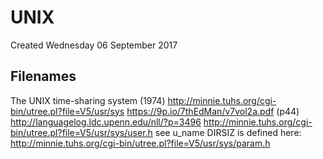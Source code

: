 # UNIX
Created Wednesday 06 September 2017

Filenames
---------

The UNIX time-sharing system (1974)
<http://minnie.tuhs.org/cgi-bin/utree.pl?file=V5/usr/sys>
<https://9p.io/7thEdMan/v7vol2a.pdf> (p44)
<http://languagelog.ldc.upenn.edu/nll/?p=3496>
<http://minnie.tuhs.org/cgi-bin/utree.pl?file=V5/usr/sys/user.h> see u_name
DIRSIZ is defined here: <http://minnie.tuhs.org/cgi-bin/utree.pl?file=V5/usr/sys/param.h>


